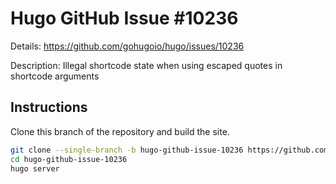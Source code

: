 # Hugo GitHub Issue #10236

Details: <https://github.com/gohugoio/hugo/issues/10236>

Description: Illegal shortcode state when using escaped quotes in shortcode arguments

## Instructions

Clone this branch of the repository and build the site.

```bash
git clone --single-branch -b hugo-github-issue-10236 https://github.com/jmooring/hugo-testing hugo-github-issue-10236
cd hugo-github-issue-10236
hugo server
```
